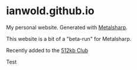 # ianwold.github.io

My personal website. Generated with [Metalsharp](https://github.com/ianwold/metalsharp).

This website is a bit of a "beta-run" for Metalsharp.

Recently added to the [512kb Club](https://512kb.club/)

Test

